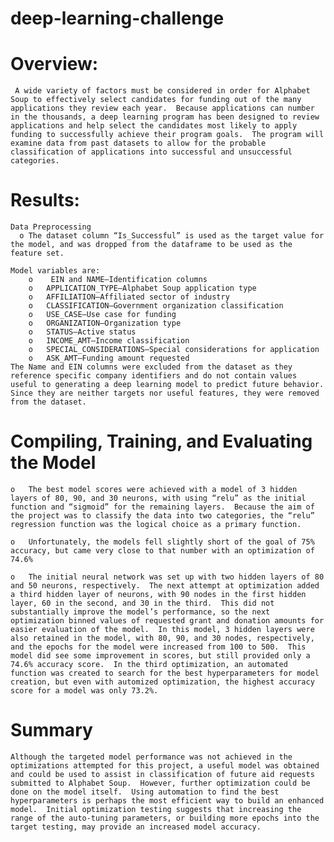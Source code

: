 # deep-learning-challenge

# Overview:

     A wide variety of factors must be considered in order for Alphabet Soup to effectively select candidates for funding out of the many applications they review each year.  Because applications can number in the thousands, a deep learning program has been designed to review applications and help select the candidates most likely to apply funding to successfully achieve their program goals.  The program will examine data from past datasets to allow for the probable classification of applications into successful and unsuccessful categories.

# Results: 

    Data Preprocessing
      o	The dataset column “Is_Successful” is used as the target value for the model, and was dropped from the dataframe to be used as the feature set. 
 
    Model variables are:
        o	 EIN and NAME—Identification columns
        o	APPLICATION_TYPE—Alphabet Soup application type
        o	AFFILIATION—Affiliated sector of industry
        o	CLASSIFICATION—Government organization classification
        o	USE_CASE—Use case for funding
        o	ORGANIZATION—Organization type
        o	STATUS—Active status
        o	INCOME_AMT—Income classification
        o	SPECIAL_CONSIDERATIONS—Special considerations for application
        o	ASK_AMT—Funding amount requested
    The Name and EIN columns were excluded from the dataset as they reference specific company identifiers and do not contain values useful to generating a deep learning model to predict future behavior.  Since they are neither targets nor useful features, they were removed from the dataset.  
    
# Compiling, Training, and Evaluating the Model
    o	The best model scores were achieved with a model of 3 hidden layers of 80, 90, and 30 neurons, with using “relu” as the initial function and “sigmoid” for the remaining layers.  Because the aim of the project was to classify the data into two categories, the “relu” regression function was the logical choice as a primary function.  

    o	Unfortunately, the models fell slightly short of the goal of 75% accuracy, but came very close to that number with an optimization of 74.6%

    o	The initial neural network was set up with two hidden layers of 80 and 50 neurons, respectively.  The next attempt at optimization added a third hidden layer of neurons, with 90 nodes in the first hidden layer, 60 in the second, and 30 in the third.  This did not substantially improve the model’s performance, so the next optimization binned values of requested grant and donation amounts for easier evaluation of the model.  In this model, 3 hidden layers were also retained in the model, with 80, 90, and 30 nodes, respectively, and the epochs for the model were increased from 100 to 500.  This model did see some improvement in scores, but still provided only a 74.6% accuracy score.  In the third optimization, an automated function was created to search for the best hyperparameters for model creation, but even with automized optimization, the highest accuracy score for a model was only 73.2%.  

# Summary

    Although the targeted model performance was not achieved in the optimizations attempted for this project, a useful model was obtained and could be used to assist in classification of future aid requests submitted to Alphabet Soup.  However, further optimization could be done on the model itself.  Using automation to find the best hyperparameters is perhaps the most efficient way to build an enhanced model.  Initial optimization testing suggests that increasing the range of the auto-tuning parameters, or building more epochs into the target testing, may provide an increased model accuracy.  


